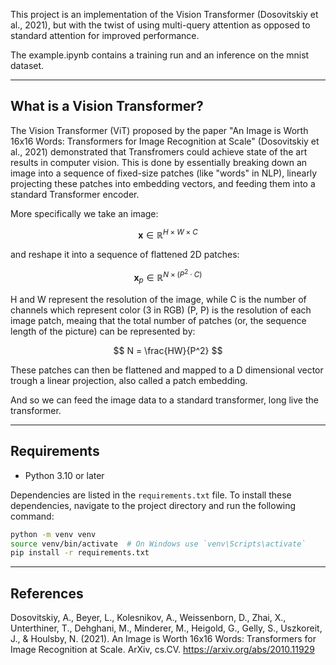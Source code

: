 This project is an implementation of the Vision Transformer (Dosovitskiy et al., 2021), but with the twist of using multi-query attention as opposed to standard attention for improved performance.

The example.ipynb contains a training run and an inference on the mnist dataset.

---
## What is a Vision Transformer?
The Vision Transformer (ViT) proposed by the paper "An Image is Worth 16x16 Words: Transformers for Image Recognition at Scale" (Dosovitskiy et al., 2021) demonstrated that Transfromers could achieve state of the art results in computer vision. This is done by essentially breaking down an image into a sequence of fixed-size patches (like "words" in NLP), linearly projecting these patches into embedding vectors, and feeding them into a standard Transformer encoder.

More specifically we take an image:

$$
\mathbf{x} \in \mathbb{R}^{H \times W \times C}
$$

and reshape it into a sequence of flattened 2D patches:

$$
\mathbf{x}_p \in \mathbb{R}^{N \times (P^2 \cdot C)}
$$

H and W represent the resolution of the image, while C is the number of channels which represent color (3 in RGB)
(P, P) is the resolution of each image patch, meaing that the total number of patches (or, the sequence length of the picture) can be represented by:

$$
N = \frac{HW}{P^2}
$$

These patches can then be flattened and mapped to a D dimensional vector trough a linear projection, also called a patch embedding.

And so we can feed the image data to a standard transformer, long live the transformer. 

---
## Requirements
- Python 3.10 or later

Dependencies are listed in the `requirements.txt` file. To install these dependencies, navigate to the project directory and run the following command:

```bash
python -m venv venv
source venv/bin/activate  # On Windows use `venv\Scripts\activate`
pip install -r requirements.txt
```

---
## References
Dosovitskiy, A., Beyer, L., Kolesnikov, A., Weissenborn, D., Zhai, X., Unterthiner, T., Dehghani, M., Minderer, M., Heigold, G., Gelly, S., Uszkoreit, J., & Houlsby, N. (2021). An Image is Worth 16x16 Words: Transformers for Image Recognition at Scale. ArXiv, cs.CV. https://arxiv.org/abs/2010.11929